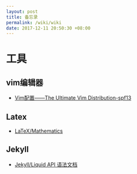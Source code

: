 ```yaml
---
layout: post
title: 备忘录
permalink: /wiki/wiki
date: 2017-12-11 20:50:30 +08:00
---
```


# 工具

## vim编辑器

- [Vim配置——The Ultimate Vim Distribution-spf13](http://vim.spf13.com/)

## Latex

- [LaTeX/Mathematics](https://en.wikibooks.org/wiki/LaTeX/Mathematics)

## Jekyll

- [Jekyll/Liquid API 语法文档](http://alfred-sun.github.io/blog/2015/01/10/jekyll-liquid-syntax-documentation/)
